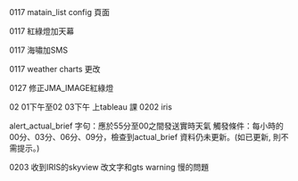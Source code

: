 0117 matain_list config 頁面

0117 紅綠燈加天幕

0117 海嘯加SMS


0117 weather charts 更改


0127 修正JMA_IMAGE紅綠燈



02 01下午至02 03下午 上tableau 課 
0202 iris 

alert_actual_brief
字句：應於55分至00之間發送實時天氣
觸發條件：每小時的00分、03分、06分、09分，檢查到actual_brief 資料仍未更新。(如已更新, 則不需提示。)


0203  收到IRIS的skyview 改文字和gts warning 慢的問題


